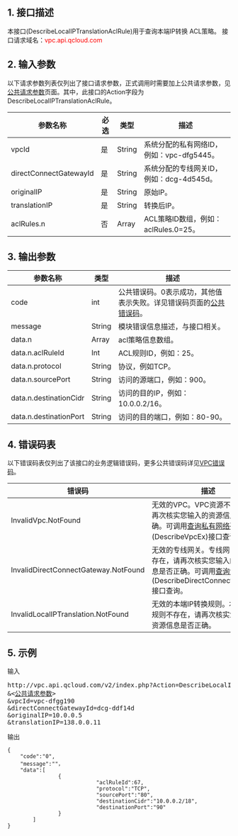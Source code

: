 ## 1. 接口描述

本接口(DescribeLocalIPTranslationAclRule)用于查询本端IP转换 ACL策略。
接口请求域名：<font style="color:red">vpc.api.qcloud.com</font>


## 2. 输入参数
以下请求参数列表仅列出了接口请求参数，正式调用时需要加上公共请求参数，见<a href="/doc/api/372/4153" title="公共请求参数">公共请求参数</a>页面。其中，此接口的Action字段为DescribeLocalIPTranslationAclRule。

| 参数名称 | 必选  | 类型 | 描述 |
|---------|---------|---------|---------|
| vpcId | 是 | String | 系统分配的私有网络ID，例如：vpc-dfg5445。 |
| directConnectGatewayId | 是 | String | 系统分配的专线网关ID，例如：dcg-4d545d。 |
| originalIP | 是 | String | 原始IP。 |
| translationIP | 是 | String | 转换后IP。 |
| aclRules.n | 否 | Array | ACL策略ID数组，例如：aclRules.0=25。 |

## 3. 输出参数

| 参数名称 | 类型 | 描述 |
|---------|---------|---------|
| code | int | 公共错误码。0表示成功，其他值表示失败。详见错误码页面的<a href="/document/api/215/4781" title="公共错误码">公共错误码</a>。|
| message | String | 模块错误信息描述，与接口相关。|
| data.n | Array | acl策略信息数组。 |
| data.n.aclRuleId | Int | ACL规则ID，例如：25。 |
| data.n.protocol | String | 协议，例如TCP。 |
| data.n.sourcePort | String | 访问的源端口，例如：900。 |
| data.n.destinationCidr | String | 访问的目的IP，例如：10.0.0.2/16。 |
| data.n.destinationPort | String | 访问的目的端口，例如：80-90。|

## 4. 错误码表
  以下错误码表仅列出了该接口的业务逻辑错误码，更多公共错误码详见<a href="/doc/api/245/4924" title="VPC错误码">VPC错误码</a>。
 
| 错误码 | 描述 |
|---------|---------|
| InvalidVpc.NotFound | 无效的VPC。VPC资源不存在，请再次核实您输入的资源信息是否正确。可调用<a href="/doc/api/245/%e5%88%9b%e5%bb%ba%e7%a7%81%e6%9c%89%e7%bd%91%e7%bb%9c?viewType=preview" title="查询私有网络列表">查询私有网络列表</a>(DescribeVpcEx)接口查询。|
| InvalidDirectConnectGateway.NotFound | 无效的专线网关。专线网关资源不存在，请再次核实您输入的资源信息是否正确。可调用<a href="/doc/api/245/%e6%9f%a5%e8%af%a2%e4%b8%93%e7%ba%bf%e7%bd%91%e5%85%b3?viewType=preview" title="查询专线网关">查询专线网关</a>(DescribeDirectConnectGateway)接口查询。|
| InvalidLocalIPTranslation.NotFound | 无效的本端IP转换规则。本端IP转换规则不存在，请再次核实您输入的资源信息是否正确。|

## 5. 示例
输入
<pre>
http://vpc.api.qcloud.com/v2/index.php?Action=DescribeLocalIPTranslationAclRule
&<<a href="/doc/api/229/6976">公共请求参数</a>>
&vpcId=vpc-dfgg190
&directConnectGatewayId=dcg-ddf14d
&originalIP=10.0.0.5
&translationIP=138.0.0.11
</pre>
输出
```
{
    "code":"0",
    "message":""，
    "data":[
				{
							"aclRuleId":67,
							"protocol":"TCP",
							"sourcePort":"80",
							"destinationCidr":"10.0.0.2/18",
							"destinationPort":"90"
				}
		]
}
```

